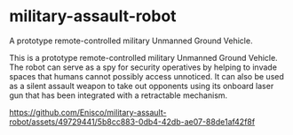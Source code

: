 # military-assault-robot
A prototype remote-controlled military Unmanned Ground Vehicle. 

This is a prototype remote-controlled military Unmanned Ground Vehicle. The robot can serve as a spy for security operatives by helping to invade spaces that humans cannot possibly access unnoticed. 
It can also be used as a silent assault weapon to take out opponents using its onboard laser gun that has been integrated with a retractable mechanism.



https://github.com/Enisco/military-assault-robot/assets/49729441/5b8cc883-0db4-42db-ae07-88de1af42f8f
